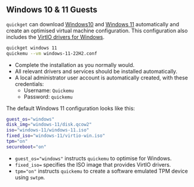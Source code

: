 
## Windows 10 & 11 Guests

`quickget` can download
[Windows10](https://www.microsoft.com/software-download/windows10) and
[Windows 11](https://www.microsoft.com/software-download/windows11) automatically
and create an optimised virtual machine configuration.  This configuration also
includes the
[VirtIO drivers for Windows](https://fedorapeople.org/groups/virt/virtio-win/direct-downloads/).

```bash
quickget windows 11
quickemu --vm windows-11-22H2.conf
```

* Complete the installation as you normally would.
* All relevant drivers and services should be installed automatically.
* A local administrator user account is automatically created, with these credentials:
  -   Username: `Quickemu`
  -   Password: `quickemu`


The default Windows 11 configuration looks like this:

```bash
guest_os="windows"
disk_img="windows-11/disk.qcow2"
iso="windows-11/windows-11.iso"
fixed_iso="windows-11/virtio-win.iso"
tpm="on"
secureboot="on"
```

* `guest_os="windows"` instructs `quickemu` to optimise for Windows.
* `fixed_iso=` specifies the ISO image that provides VirtIO drivers.
* `tpm="on"` instructs `quickemu` to create a software emulated TPM device using `swtpm`.
